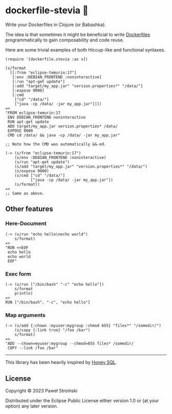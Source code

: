 # dockerfile-stevia 🍃

Write your Dockerfiles in Clojure (or Babashka).

The idea is that sometimes it might be beneficial to
write [Dockerfiles](https://docs.docker.com/engine/reference/builder/) programmatically to gain composability and code
reuse.

Here are some trivial examples of both Hiccup-like and functional syntaxes.

    (require '[dockerfile.stevia :as s])

    (s/format
      [[:from "eclipse-temurin:17"]
       [:env :DEBIAN_FRONTEND :noninteractive]
       [:run "apt-get update"]
       [:add "target/my_app.jar" "version.properties*" "/data/"]
       [:expose 9000]
       [:cmd
        ["cd" "/data/"]
        ["java -cp /data/ -jar my_app.jar"]]])
    =>
    "FROM eclipse-temurin:17
     ENV DEBIAN_FRONTEND noninteractive
     RUN apt-get update
     ADD target/my_app.jar version.properties* /data/
     EXPOSE 9000
     CMD cd /data/ && java -cp /data/ -jar my_app.jar"
    
    ;; Note how the CMD was automatically &&-ed. 
    
    (-> (s/from "eclipse-temurin:17")
        (s/env :DEBIAN_FRONTEND :noninteractive)
        (s/run "apt-get update")
        (s/add "target/my_app.jar" "version.properties*" "/data/")
        (s/expose 9000)
        (s/cmd ["cd" "/data/"]
               ["java -cp /data/ -jar my_app.jar"])
        (s/format))
    =>
    ;; Same as above.

## Other features

### Here-Document

    (-> (s/run "echo hello\necho world")
        s/format)
    =>
    "RUN <<EOF
     echo hello
     echo world
     EOF"

### Exec form

    (-> (s/run ["/bin/bash" "-c" "echo hello"])
        s/format
        println)
    =>
    RUN ["/bin/bash", "-c", "echo hello"]

### Map arguments

    (-> (s/add {:chown :myuser:mygroup :chmod 655} "files*" "/somedir/")
        (s/copy {:link true} "/foo /bar")
        s/format)
    =>
    "ADD --chown=myuser:mygroup --chmod=655 files* /somedir/
     COPY --link /foo /bar"

---

This library has been heavily inspired by [Honey SQL](https://github.com/seancorfield/honeysql).

## License

Copyright © 2023 Paweł Stroiński

Distributed under the Eclipse Public License either version 1.0 or (at
your option) any later version.
